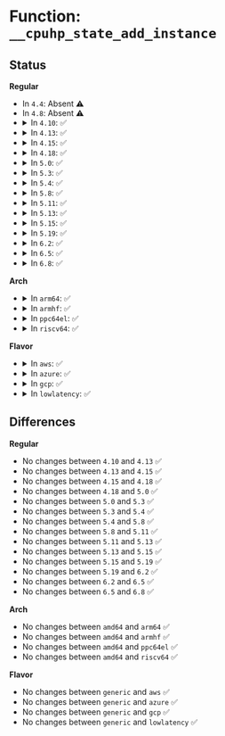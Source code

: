 # Function: <code>__cpuhp_state_add_instance</code>

## Status
<b>Regular</b>
<ul>
<li>
In <code>4.4</code>: Absent ⚠️
</li>
<li>
In <code>4.8</code>: Absent ⚠️
</li>
<li>
<details>
<summary>In <code>4.10</code>: ✅</summary>

```c
int __cpuhp_state_add_instance(enum cpuhp_state state, struct hlist_node *node, bool invoke);
```

**Collision:** Unique Global

**Inline:** No

**Transformation:** False

**Instances:**

```
In kernel/cpu.c (ffffffff81089080)
Location: kernel/cpu.c:1417
Inline: False
Direct callers:
  - kernel/trace/ring_buffer.c:__ring_buffer_alloc
  - kernel/padata.c:padata_alloc
  - mm/zswap.c:zswap_pool_create
  - block/blk-mq.c:blk_mq_realloc_hw_ctxs
  - net/core/flow.c:flow_cache_init
```
**Symbols:**

```
ffffffff81089080-ffffffff810891d9: __cpuhp_state_add_instance (STB_GLOBAL)
```
</details>
</li>
<li>
<details>
<summary>In <code>4.13</code>: ✅</summary>

```c
int __cpuhp_state_add_instance(enum cpuhp_state state, struct hlist_node *node, bool invoke);
```

**Collision:** Unique Global

**Inline:** No

**Transformation:** False

**Instances:**

```
In kernel/cpu.c (ffffffff81086ff0)
Location: kernel/cpu.c:1386
Inline: False
Direct callers:
  - kernel/trace/ring_buffer.c:__ring_buffer_alloc
  - mm/zswap.c:zswap_pool_create
  - block/blk-mq.c:blk_mq_realloc_hw_ctxs
  - net/core/flow.c:flow_cache_init
```
**Symbols:**

```
ffffffff81086ff0-ffffffff8108707d: __cpuhp_state_add_instance (STB_GLOBAL)
```
</details>
</li>
<li>
<details>
<summary>In <code>4.15</code>: ✅</summary>

```c
int __cpuhp_state_add_instance(enum cpuhp_state state, struct hlist_node *node, bool invoke);
```

**Collision:** Unique Global

**Inline:** No

**Transformation:** False

**Instances:**

```
In kernel/cpu.c (ffffffff8108dd60)
Location: kernel/cpu.c:1574
Inline: False
Direct callers:
  - kernel/trace/ring_buffer.c:__ring_buffer_alloc
  - mm/zswap.c:zswap_pool_create
  - block/blk-mq.c:blk_mq_realloc_hw_ctxs
```
**Symbols:**

```
ffffffff8108dd60-ffffffff8108dded: __cpuhp_state_add_instance (STB_GLOBAL)
```
</details>
</li>
<li>
<details>
<summary>In <code>4.18</code>: ✅</summary>

```c
int __cpuhp_state_add_instance(enum cpuhp_state state, struct hlist_node *node, bool invoke);
```

**Collision:** Unique Global

**Inline:** No

**Transformation:** False

**Instances:**

```
In kernel/cpu.c (ffffffff81091640)
Location: kernel/cpu.c:1656
Inline: False
Direct callers:
  - kernel/trace/ring_buffer.c:__ring_buffer_alloc
  - mm/zswap.c:zswap_pool_create
  - block/blk-mq.c:blk_mq_realloc_hw_ctxs
```
**Symbols:**

```
ffffffff81091640-ffffffff8109169d: __cpuhp_state_add_instance (STB_GLOBAL)
```
</details>
</li>
<li>
<details>
<summary>In <code>5.0</code>: ✅</summary>

```c
int __cpuhp_state_add_instance(enum cpuhp_state state, struct hlist_node *node, bool invoke);
```

**Collision:** Unique Global

**Inline:** No

**Transformation:** False

**Instances:**

```
In kernel/cpu.c (ffffffff81099920)
Location: kernel/cpu.c:1678
Inline: False
Direct callers:
  - kernel/trace/ring_buffer.c:__ring_buffer_alloc
  - mm/zswap.c:zswap_pool_create
  - block/blk-mq.c:blk_mq_realloc_hw_ctxs
```
**Symbols:**

```
ffffffff81099920-ffffffff8109997d: __cpuhp_state_add_instance (STB_GLOBAL)
```
</details>
</li>
<li>
<details>
<summary>In <code>5.3</code>: ✅</summary>

```c
int __cpuhp_state_add_instance(enum cpuhp_state state, struct hlist_node *node, bool invoke);
```

**Collision:** Unique Global

**Inline:** No

**Transformation:** False

**Instances:**

```
In kernel/cpu.c (ffffffff8109dc90)
Location: kernel/cpu.c:1704
Inline: False
Direct callers:
  - kernel/trace/ring_buffer.c:__ring_buffer_alloc
  - mm/zswap.c:zswap_pool_create
  - block/blk-mq.c:blk_mq_realloc_hw_ctxs
```
**Symbols:**

```
ffffffff8109dc90-ffffffff8109dcef: __cpuhp_state_add_instance (STB_GLOBAL)
```
</details>
</li>
<li>
<details>
<summary>In <code>5.4</code>: ✅</summary>

```c
int __cpuhp_state_add_instance(enum cpuhp_state state, struct hlist_node *node, bool invoke);
```

**Collision:** Unique Global

**Inline:** No

**Transformation:** False

**Instances:**

```
In kernel/cpu.c (ffffffff810a41e0)
Location: kernel/cpu.c:1719
Inline: False
Direct callers:
  - kernel/trace/ring_buffer.c:__ring_buffer_alloc
  - mm/zswap.c:zswap_pool_create
  - block/blk-mq.c:blk_mq_realloc_hw_ctxs
```
**Symbols:**

```
ffffffff810a41e0-ffffffff810a423f: __cpuhp_state_add_instance (STB_GLOBAL)
```
</details>
</li>
<li>
<details>
<summary>In <code>5.8</code>: ✅</summary>

```c
int __cpuhp_state_add_instance(enum cpuhp_state state, struct hlist_node *node, bool invoke);
```

**Collision:** Unique Global

**Inline:** No

**Transformation:** False

**Instances:**

```
In kernel/cpu.c (ffffffff810ab450)
Location: kernel/cpu.c:1850
Inline: False
Direct callers:
  - kernel/trace/ring_buffer.c:__ring_buffer_alloc
  - mm/zswap.c:zswap_pool_create
```
**Symbols:**

```
ffffffff810ab450-ffffffff810ab4e4: __cpuhp_state_add_instance (STB_GLOBAL)
```
</details>
</li>
<li>
<details>
<summary>In <code>5.11</code>: ✅</summary>

```c
int __cpuhp_state_add_instance(enum cpuhp_state state, struct hlist_node *node, bool invoke);
```

**Collision:** Unique Global

**Inline:** No

**Transformation:** False

**Instances:**

```
In kernel/cpu.c (ffffffff810a6cd0)
Location: kernel/cpu.c:1861
Inline: False
Direct callers:
  - kernel/trace/ring_buffer.c:__ring_buffer_alloc
  - mm/zswap.c:zswap_pool_create
  - fs/io-wq.c:io_wq_create
```
**Symbols:**

```
ffffffff810a6cd0-ffffffff810a6d64: __cpuhp_state_add_instance (STB_GLOBAL)
```
</details>
</li>
<li>
<details>
<summary>In <code>5.13</code>: ✅</summary>

```c
int __cpuhp_state_add_instance(enum cpuhp_state state, struct hlist_node *node, bool invoke);
```

**Collision:** Unique Global

**Inline:** No

**Transformation:** False

**Instances:**

```
In kernel/cpu.c (ffffffff810a7d90)
Location: kernel/cpu.c:1964
Inline: False
Direct callers:
  - kernel/trace/ring_buffer.c:__ring_buffer_alloc
  - mm/zswap.c:zswap_pool_create
  - fs/io-wq.c:io_wq_create
  - block/blk-mq.c:blk_mq_realloc_hw_ctxs
  - block/blk-mq.c:blk_mq_realloc_hw_ctxs
  - drivers/iommu/iova.c:init_iova_domain
```
**Symbols:**

```
ffffffff810a7d90-ffffffff810a7e24: __cpuhp_state_add_instance (STB_GLOBAL)
```
</details>
</li>
<li>
<details>
<summary>In <code>5.15</code>: ✅</summary>

```c
int __cpuhp_state_add_instance(enum cpuhp_state state, struct hlist_node *node, bool invoke);
```

**Collision:** Unique Global

**Inline:** No

**Transformation:** False

**Instances:**

```
In kernel/cpu.c (ffffffff810b9820)
Location: kernel/cpu.c:1994
Inline: False
Direct callers:
  - kernel/trace/ring_buffer.c:__ring_buffer_alloc
  - mm/zswap.c:zswap_pool_create
  - fs/io-wq.c:io_wq_create
  - block/bio.c:bioset_init
  - block/blk-mq.c:blk_mq_realloc_hw_ctxs
  - block/blk-mq.c:blk_mq_realloc_hw_ctxs
  - drivers/iommu/iova.c:init_iova_domain
```
**Symbols:**

```
ffffffff810b9820-ffffffff810b98b4: __cpuhp_state_add_instance (STB_GLOBAL)
```
</details>
</li>
<li>
<details>
<summary>In <code>5.19</code>: ✅</summary>

```c
int __cpuhp_state_add_instance(enum cpuhp_state state, struct hlist_node *node, bool invoke);
```

**Collision:** Unique Global

**Inline:** No

**Transformation:** False

**Instances:**

```
In kernel/cpu.c (ffffffff810d0250)
Location: kernel/cpu.c:2016
Inline: False
Direct callers:
  - kernel/trace/ring_buffer.c:__ring_buffer_alloc
  - mm/zswap.c:zswap_pool_create
  - block/bio.c:bioset_init
  - block/blk-mq.c:blk_mq_init_hctx
  - block/blk-mq.c:blk_mq_init_hctx
  - io_uring/io-wq.c:io_wq_create
  - drivers/nvdimm/nd_perf.c:register_nvdimm_pmu
```
**Symbols:**

```
ffffffff810d0250-ffffffff810d0323: __cpuhp_state_add_instance (STB_GLOBAL)
```
</details>
</li>
<li>
<details>
<summary>In <code>6.2</code>: ✅</summary>

```c
int __cpuhp_state_add_instance(enum cpuhp_state state, struct hlist_node *node, bool invoke);
```

**Collision:** Unique Global

**Inline:** No

**Transformation:** False

**Instances:**

```
In kernel/cpu.c (ffffffff810eea80)
Location: kernel/cpu.c:2040
Inline: False
Direct callers:
  - kernel/trace/ring_buffer.c:__ring_buffer_alloc
  - mm/zswap.c:zswap_pool_create
  - block/bio.c:bioset_init
  - block/blk-mq.c:blk_mq_init_hctx
  - block/blk-mq.c:blk_mq_init_hctx
  - io_uring/io-wq.c:io_wq_create
  - drivers/nvdimm/nd_perf.c:register_nvdimm_pmu
```
**Symbols:**

```
ffffffff810eea80-ffffffff810eeb53: __cpuhp_state_add_instance (STB_GLOBAL)
```
</details>
</li>
<li>
<details>
<summary>In <code>6.5</code>: ✅</summary>

```c
int __cpuhp_state_add_instance(enum cpuhp_state state, struct hlist_node *node, bool invoke);
```

**Collision:** Unique Global

**Inline:** No

**Transformation:** False

**Instances:**

```
In kernel/cpu.c (ffffffff810faa60)
Location: kernel/cpu.c:2425
Inline: False
Direct callers:
  - kernel/trace/ring_buffer.c:__ring_buffer_alloc
  - mm/zswap.c:zswap_pool_create
  - block/bio.c:bioset_init
  - block/blk-mq.c:blk_mq_init_hctx
  - block/blk-mq.c:blk_mq_init_hctx
  - io_uring/io-wq.c:io_wq_create
  - drivers/iommu/intel/perfmon.c:iommu_pmu_register
  - drivers/nvdimm/nd_perf.c:register_nvdimm_pmu
  - drivers/net/virtio_net.c:virtnet_cpu_notif_add
  - drivers/net/virtio_net.c:virtnet_cpu_notif_add
```
**Symbols:**

```
ffffffff810faa60-ffffffff810fab33: __cpuhp_state_add_instance (STB_GLOBAL)
```
</details>
</li>
<li>
<details>
<summary>In <code>6.8</code>: ✅</summary>

```c
int __cpuhp_state_add_instance(enum cpuhp_state state, struct hlist_node *node, bool invoke);
```

**Collision:** Unique Global

**Inline:** No

**Transformation:** False

**Instances:**

```
In kernel/cpu.c (ffffffff81103e80)
Location: kernel/cpu.c:2471
Inline: False
Direct callers:
  - kernel/trace/ring_buffer.c:__ring_buffer_alloc
  - mm/zswap.c:zswap_pool_create
  - block/bio.c:bioset_init
  - block/blk-mq.c:blk_mq_init_hctx
  - block/blk-mq.c:blk_mq_init_hctx
  - io_uring/io-wq.c:io_wq_create
  - drivers/iommu/intel/perfmon.c:iommu_pmu_register
  - drivers/nvdimm/nd_perf.c:register_nvdimm_pmu
  - drivers/net/virtio_net.c:virtnet_cpu_notif_add
  - drivers/net/virtio_net.c:virtnet_cpu_notif_add
```
**Symbols:**

```
ffffffff81103e80-ffffffff81103f53: __cpuhp_state_add_instance (STB_GLOBAL)
```
</details>
</li>
</ul>
<b>Arch</b>
<ul>
<li>
<details>
<summary>In <code>arm64</code>: ✅</summary>

```c
int __cpuhp_state_add_instance(enum cpuhp_state state, struct hlist_node *node, bool invoke);
```

**Collision:** Unique Global

**Inline:** No

**Transformation:** False

**Instances:**

```
In kernel/cpu.c (ffff8000100fa030)
Location: kernel/cpu.c:1719
Inline: False
Direct callers:
  - kernel/trace/ring_buffer.c:__ring_buffer_alloc
  - mm/zswap.c:zswap_pool_create
  - block/blk-mq.c:blk_mq_realloc_hw_ctxs
  - drivers/perf/arm-ccn.c:arm_ccn_probe
  - drivers/perf/arm_pmu.c:armpmu_register
  - drivers/perf/hisilicon/hisi_uncore_l3c_pmu.c:hisi_l3c_pmu_probe
  - drivers/perf/hisilicon/hisi_uncore_hha_pmu.c:hisi_hha_pmu_probe
  - drivers/perf/hisilicon/hisi_uncore_ddrc_pmu.c:hisi_ddrc_pmu_probe
  - drivers/perf/qcom_l2_pmu.c:l2_cache_pmu_probe
  - drivers/perf/qcom_l3_pmu.c:qcom_l3_cache_pmu_probe
```
**Symbols:**

```
ffff8000100fa030-ffff8000100fa10c: __cpuhp_state_add_instance (STB_GLOBAL)
```
</details>
</li>
<li>
<details>
<summary>In <code>armhf</code>: ✅</summary>

```c
int __cpuhp_state_add_instance(enum cpuhp_state state, struct hlist_node *node, bool invoke);
```

**Collision:** Unique Global

**Inline:** No

**Transformation:** False

**Instances:**

```
In kernel/cpu.c (c0358268)
Location: kernel/cpu.c:1719
Inline: False
Direct callers:
  - arch/arm/mach-imx/mmdc.c:imx_mmdc_probe
  - kernel/trace/ring_buffer.c:__ring_buffer_alloc
  - mm/zswap.c:zswap_pool_create
  - block/blk-mq.c:blk_mq_realloc_hw_ctxs
  - drivers/perf/arm-ccn.c:arm_ccn_probe
  - drivers/perf/arm_pmu.c:armpmu_register
```
**Symbols:**

```
c0358268-c0358314: __cpuhp_state_add_instance (STB_GLOBAL)
```
</details>
</li>
<li>
<details>
<summary>In <code>ppc64el</code>: ✅</summary>

```c
int __cpuhp_state_add_instance(enum cpuhp_state state, struct hlist_node *node, bool invoke);
```

**Collision:** Unique Global

**Inline:** No

**Transformation:** False

**Instances:**

```
In kernel/cpu.c (c0000000001411b0)
Location: kernel/cpu.c:1719
Inline: False
Direct callers:
  - kernel/trace/ring_buffer.c:__ring_buffer_alloc
  - mm/zswap.c:zswap_pool_create
  - block/blk-mq.c:blk_mq_realloc_hw_ctxs
```
**Symbols:**

```
c0000000001411b0-c0000000001412e0: __cpuhp_state_add_instance (STB_GLOBAL)
```
</details>
</li>
<li>
<details>
<summary>In <code>riscv64</code>: ✅</summary>

```c
int __cpuhp_state_add_instance(enum cpuhp_state state, struct hlist_node *node, bool invoke);
```

**Collision:** Unique Global

**Inline:** No

**Transformation:** False

**Instances:**

```
In kernel/cpu.c (ffffffe0000c41e0)
Location: kernel/cpu.c:1719
Inline: False
Direct callers:
  - kernel/trace/ring_buffer.c:__ring_buffer_alloc
  - mm/zswap.c:zswap_pool_create
  - block/blk-mq.c:blk_mq_realloc_hw_ctxs
```
**Symbols:**

```
ffffffe0000c41e0-ffffffe0000c421a: __cpuhp_state_add_instance (STB_GLOBAL)
```
</details>
</li>
</ul>
<b>Flavor</b>
<ul>
<li>
<details>
<summary>In <code>aws</code>: ✅</summary>

```c
int __cpuhp_state_add_instance(enum cpuhp_state state, struct hlist_node *node, bool invoke);
```

**Collision:** Unique Global

**Inline:** No

**Transformation:** False

**Instances:**

```
In kernel/cpu.c (ffffffff8109db00)
Location: kernel/cpu.c:1719
Inline: False
Direct callers:
  - kernel/trace/ring_buffer.c:__ring_buffer_alloc
  - mm/zswap.c:zswap_pool_create
  - block/blk-mq.c:blk_mq_realloc_hw_ctxs
```
**Symbols:**

```
ffffffff8109db00-ffffffff8109db5f: __cpuhp_state_add_instance (STB_GLOBAL)
```
</details>
</li>
<li>
<details>
<summary>In <code>azure</code>: ✅</summary>

```c
int __cpuhp_state_add_instance(enum cpuhp_state state, struct hlist_node *node, bool invoke);
```

**Collision:** Unique Global

**Inline:** No

**Transformation:** False

**Instances:**

```
In kernel/cpu.c (ffffffff8108c520)
Location: kernel/cpu.c:1719
Inline: False
Direct callers:
  - kernel/trace/ring_buffer.c:__ring_buffer_alloc
  - mm/zswap.c:zswap_pool_create
  - block/blk-mq.c:blk_mq_realloc_hw_ctxs
```
**Symbols:**

```
ffffffff8108c520-ffffffff8108c57f: __cpuhp_state_add_instance (STB_GLOBAL)
```
</details>
</li>
<li>
<details>
<summary>In <code>gcp</code>: ✅</summary>

```c
int __cpuhp_state_add_instance(enum cpuhp_state state, struct hlist_node *node, bool invoke);
```

**Collision:** Unique Global

**Inline:** No

**Transformation:** False

**Instances:**

```
In kernel/cpu.c (ffffffff8109dab0)
Location: kernel/cpu.c:1719
Inline: False
Direct callers:
  - kernel/trace/ring_buffer.c:__ring_buffer_alloc
  - mm/zswap.c:zswap_pool_create
  - block/blk-mq.c:blk_mq_realloc_hw_ctxs
```
**Symbols:**

```
ffffffff8109dab0-ffffffff8109db0f: __cpuhp_state_add_instance (STB_GLOBAL)
```
</details>
</li>
<li>
<details>
<summary>In <code>lowlatency</code>: ✅</summary>

```c
int __cpuhp_state_add_instance(enum cpuhp_state state, struct hlist_node *node, bool invoke);
```

**Collision:** Unique Global

**Inline:** No

**Transformation:** False

**Instances:**

```
In kernel/cpu.c (ffffffff810a5940)
Location: kernel/cpu.c:1719
Inline: False
Direct callers:
  - kernel/trace/ring_buffer.c:__ring_buffer_alloc
  - mm/zswap.c:zswap_pool_create
  - block/blk-mq.c:blk_mq_realloc_hw_ctxs
```
**Symbols:**

```
ffffffff810a5940-ffffffff810a59f7: __cpuhp_state_add_instance (STB_GLOBAL)
```
</details>
</li>
</ul>

## Differences
<b>Regular</b>
<ul>
<li>
No changes between <code>4.10</code> and <code>4.13</code> ✅
</li>
<li>
No changes between <code>4.13</code> and <code>4.15</code> ✅
</li>
<li>
No changes between <code>4.15</code> and <code>4.18</code> ✅
</li>
<li>
No changes between <code>4.18</code> and <code>5.0</code> ✅
</li>
<li>
No changes between <code>5.0</code> and <code>5.3</code> ✅
</li>
<li>
No changes between <code>5.3</code> and <code>5.4</code> ✅
</li>
<li>
No changes between <code>5.4</code> and <code>5.8</code> ✅
</li>
<li>
No changes between <code>5.8</code> and <code>5.11</code> ✅
</li>
<li>
No changes between <code>5.11</code> and <code>5.13</code> ✅
</li>
<li>
No changes between <code>5.13</code> and <code>5.15</code> ✅
</li>
<li>
No changes between <code>5.15</code> and <code>5.19</code> ✅
</li>
<li>
No changes between <code>5.19</code> and <code>6.2</code> ✅
</li>
<li>
No changes between <code>6.2</code> and <code>6.5</code> ✅
</li>
<li>
No changes between <code>6.5</code> and <code>6.8</code> ✅
</li>
</ul>
<b>Arch</b>
<ul>
<li>
No changes between <code>amd64</code> and <code>arm64</code> ✅
</li>
<li>
No changes between <code>amd64</code> and <code>armhf</code> ✅
</li>
<li>
No changes between <code>amd64</code> and <code>ppc64el</code> ✅
</li>
<li>
No changes between <code>amd64</code> and <code>riscv64</code> ✅
</li>
</ul>
<b>Flavor</b>
<ul>
<li>
No changes between <code>generic</code> and <code>aws</code> ✅
</li>
<li>
No changes between <code>generic</code> and <code>azure</code> ✅
</li>
<li>
No changes between <code>generic</code> and <code>gcp</code> ✅
</li>
<li>
No changes between <code>generic</code> and <code>lowlatency</code> ✅
</li>
</ul>
